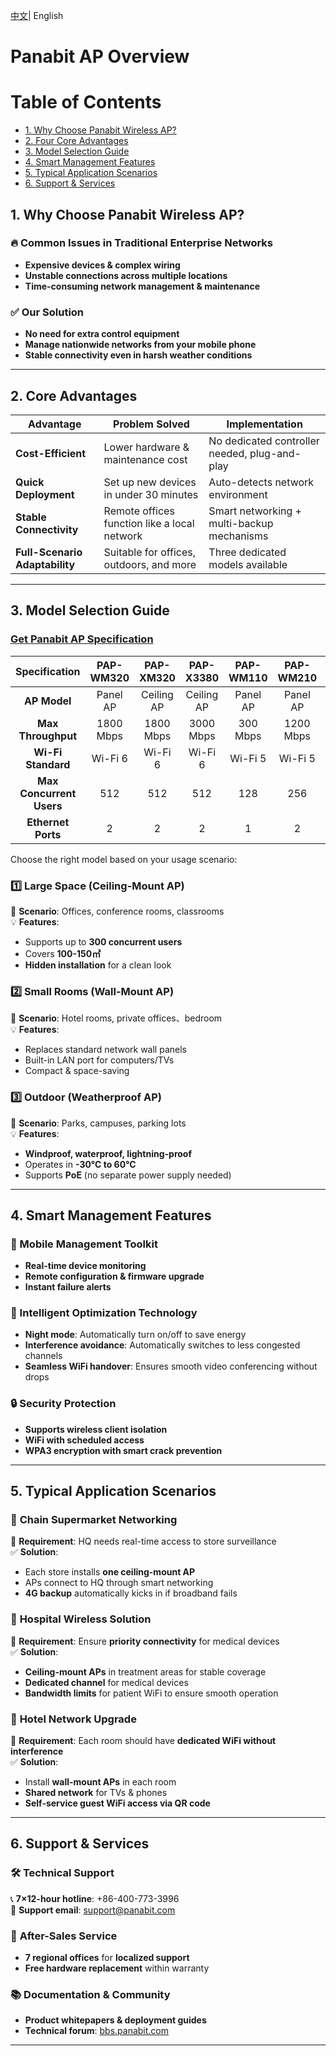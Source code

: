 <p>
    <a href="README_CN.md">中文<a/>|  English   
</p>


# Panabit AP Overview  

# Table of Contents

- [1. Why Choose Panabit Wireless AP?](#1-why-choose-panabit-wireless-ap)
- [2. Four Core Advantages](#2-four-core-advantages)
- [3. Model Selection Guide](#3-model-selection-guide)
- [4. Smart Management Features](#4-smart-management-features)
- [5. Typical Application Scenarios](#5-typical-application-scenarios)
- [6. Support & Services](#6-support--services)


## 1. Why Choose Panabit Wireless AP?

### 🔥 Common Issues in Traditional Enterprise Networks
- **Expensive devices & complex wiring**
- **Unstable connections across multiple locations**
- **Time-consuming network management & maintenance**

### ✅ Our Solution
- **No need for extra control equipment**
- **Manage nationwide networks from your mobile phone**
- **Stable connectivity even in harsh weather conditions**

---

## 2. Core Advantages

| **Advantage**  | **Problem Solved**  | **Implementation**  |
|---------------|-------------------|-------------------|
| **Cost-Efficient** | Lower hardware & maintenance cost | No dedicated controller needed, plug-and-play |
| **Quick Deployment** | Set up new devices in under 30 minutes | Auto-detects network environment |
| **Stable Connectivity** | Remote offices function like a local network | Smart networking + multi-backup mechanisms |
| **Full-Scenario Adaptability** | Suitable for offices, outdoors, and more | Three dedicated models available |

---

## 3. Model Selection Guide
### [Get Panabit AP Specification](Specification_EN)

|       Specification       |  PAP-WM320  |  PAP-XM320  |  PAP-X3380  |  PAP-WM110  |  PAP-WM210  |  PAP-XM220  |  PAP-Q2267  |
|:-------------------------:|:----------:|:----------:|:----------:|:----------:|:----------:|:----------:|:----------:|
|        **AP Model**       |  Panel AP  | Ceiling AP | Ceiling AP |  Panel AP  |  Panel AP  | Ceiling AP | Outdoor AP |
|    **Max Throughput**     | 1800 Mbps  | 1800 Mbps  | 3000 Mbps  | 300 Mbps   | 1200 Mbps  | 1200 Mbps  | 1800 Mbps  |
|     **Wi-Fi Standard**    |   Wi-Fi 6  |   Wi-Fi 6  |   Wi-Fi 6  |   Wi-Fi 5  |   Wi-Fi 5  |   Wi-Fi 5  |   Wi-Fi 6  |
|  **Max Concurrent Users** |    512     |    512     |    512     |     128    |     256    |     256    |     512    |
|   **Ethernet Ports**      |     2      |     2      |     2      |     1      |     2      |     2      |     2      |


Choose the right model based on your usage scenario:

### 1️⃣ Large Space (Ceiling-Mount AP)
📍 **Scenario**: Offices, conference rooms, classrooms  
💡 **Features**:
- Supports up to **300 concurrent users**
- Covers **100-150㎡**
- **Hidden installation** for a clean look

### 2️⃣ Small Rooms (Wall-Mount AP)
📍 **Scenario**: Hotel rooms, private offices、bedroom  
💡 **Features**:
- Replaces standard network wall panels
- Built-in LAN port for computers/TVs
- Compact & space-saving

### 3️⃣ Outdoor (Weatherproof AP)
📍 **Scenario**: Parks, campuses, parking lots  
💡 **Features**:
- **Windproof, waterproof, lightning-proof**
- Operates in **-30°C to 60°C**
- Supports **PoE** (no separate power supply needed)

---

## 4. Smart Management Features

### 📱 Mobile Management Toolkit
- **Real-time device monitoring**
- **Remote configuration & firmware upgrade**
- **Instant failure alerts**

### 🚀 Intelligent Optimization Technology
- **Night mode**: Automatically turn on/off to save energy
- **Interference avoidance**: Automatically switches to less congested channels
- **Seamless WiFi handover**: Ensures smooth video conferencing without drops

### 🔒 Security Protection
- **Supports wireless client isolation**
- **WiFi with scheduled access**
- **WPA3 encryption with smart crack prevention**

---

## 5. Typical Application Scenarios

### 🏪 **Chain Supermarket Networking**
📌 **Requirement**: HQ needs real-time access to store surveillance  
✅ **Solution**:
- Each store installs **one ceiling-mount AP**
- APs connect to HQ through smart networking
- **4G backup** automatically kicks in if broadband fails

### 🏥 **Hospital Wireless Solution**
📌 **Requirement**: Ensure **priority connectivity** for medical devices  
✅ **Solution**:
- **Ceiling-mount APs** in treatment areas for stable coverage
- **Dedicated channel** for medical devices
- **Bandwidth limits** for patient WiFi to ensure smooth operation

### 🏨 **Hotel Network Upgrade**
📌 **Requirement**: Each room should have **dedicated WiFi without interference**  
✅ **Solution**:
- Install **wall-mount APs** in each room
- **Shared network** for TVs & phones
- **Self-service guest WiFi access via QR code**

---

## 6. Support & Services

### 🛠️ **Technical Support**
📞 **7×12-hour hotline**: +86-400-773-3996  
📧 **Support email**: support@panabit.com  

### 🔄 **After-Sales Service**
- **7 regional offices** for **localized support**
- **Free hardware replacement** within warranty

### 📚 **Documentation & Community**
- **Product whitepapers & deployment guides**
- **Technical forum**: [bbs.panabit.com](https://bbs.panabit.com)

---



